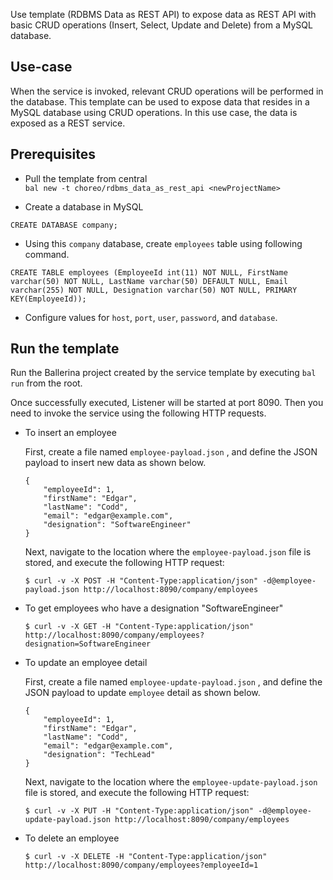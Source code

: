 Use template (RDBMS Data as REST API) to expose data as REST API with basic CRUD operations (Insert, Select, Update and Delete) from a MySQL database.

## Use-case
When the service is invoked, relevant CRUD operations will be performed in the database. This template can be used to expose data that resides in a MySQL database using CRUD operations. In this use case, the data is exposed as a REST service.

## Prerequisites
* Pull the template from central  
`bal new -t choreo/rdbms_data_as_rest_api <newProjectName>`

* Create a database in MySQL 
```
CREATE DATABASE company;
```

* Using  this `company` database, create `employees` table using following command.

```
CREATE TABLE employees (EmployeeId int(11) NOT NULL, FirstName varchar(50) NOT NULL, LastName varchar(50) DEFAULT NULL, Email varchar(255) NOT NULL, Designation varchar(50) NOT NULL, PRIMARY KEY(EmployeeId));
```

* Configure values for `host`, `port`, `user`, `password`, and `database`. 

## Run the template
Run the Ballerina project created by the service template by executing `bal run` from the root.

Once successfully executed, Listener will be started at port 8090. Then you need to invoke the service using the following  HTTP requests.

* To insert an employee

    First, create a file named `employee-payload.json` , and define the JSON payload to insert new data as shown below.
    ```
    {
        "employeeId": 1,
        "firstName": "Edgar",
        "lastName": "Codd",
        "email": "edgar@example.com",
        "designation": "SoftwareEngineer"
    }
    ```
    Next, navigate to the location where the `employee-payload.json` file is stored, and execute the following HTTP request:
    ```
    $ curl -v -X POST -H "Content-Type:application/json" -d@employee-payload.json http://localhost:8090/company/employees
    ```
* To get employees who have a designation "SoftwareEngineer"

    ```
    $ curl -v -X GET -H "Content-Type:application/json" http://localhost:8090/company/employees?designation=SoftwareEngineer
    ```
* To update an employee detail

    First, create a file named `employee-update-payload.json` , and define the JSON payload to update `employee` detail as shown below.
    ```
    {
        "employeeId": 1,
        "firstName": "Edgar",
        "lastName": "Codd",
        "email": "edgar@example.com",
        "designation": "TechLead"
    }
    ```
    Next, navigate to the location where the `employee-update-payload.json` file is stored, and execute the following HTTP request:
    ```
    $ curl -v -X PUT -H "Content-Type:application/json" -d@employee-update-payload.json http://localhost:8090/company/employees
    ```
* To delete an employee

    ```
    $ curl -v -X DELETE -H "Content-Type:application/json" http://localhost:8090/company/employees?employeeId=1
    ```
